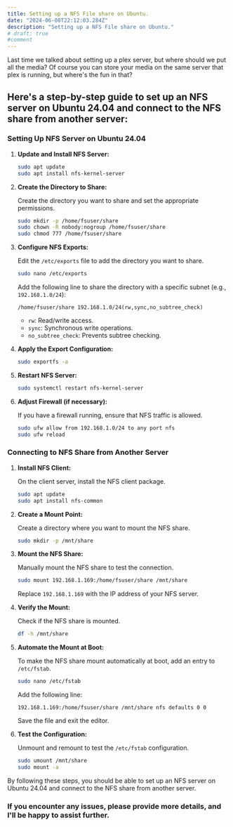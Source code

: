 ```yaml
---
title: Setting up a NFS File share on Ubuntu.
date: "2024-06-08T22:12:03.284Z"
description: "Setting up a NFS File share on Ubuntu."
# draft: true
#comment
---
```


Last time we talked about setting up a plex server, but where should we put all the media? Of course you can store your media on the same server that plex is running, but where's the fun in that?


## Here's a step-by-step guide to set up an NFS server on Ubuntu 24.04 and connect to the NFS share from another server:

### Setting Up NFS Server on Ubuntu 24.04

1. **Update and Install NFS Server:**

   ```bash
   sudo apt update
   sudo apt install nfs-kernel-server
   ```

2. **Create the Directory to Share:**

   Create the directory you want to share and set the appropriate permissions.

   ```bash
   sudo mkdir -p /home/fsuser/share
   sudo chown -R nobody:nogroup /home/fsuser/share
   sudo chmod 777 /home/fsuser/share
   ```

3. **Configure NFS Exports:**

   Edit the `/etc/exports` file to add the directory you want to share.

   ```bash
   sudo nano /etc/exports
   ```

   Add the following line to share the directory with a specific subnet (e.g., `192.168.1.0/24`):

   ```plaintext
   /home/fsuser/share 192.168.1.0/24(rw,sync,no_subtree_check)
   ```

   - `rw`: Read/write access.
   - `sync`: Synchronous write operations.
   - `no_subtree_check`: Prevents subtree checking.

4. **Apply the Export Configuration:**

   ```bash
   sudo exportfs -a
   ```

5. **Restart NFS Server:**

   ```bash
   sudo systemctl restart nfs-kernel-server
   ```

6. **Adjust Firewall (if necessary):**

   If you have a firewall running, ensure that NFS traffic is allowed.

   ```bash
   sudo ufw allow from 192.168.1.0/24 to any port nfs
   sudo ufw reload
   ```

### Connecting to NFS Share from Another Server

1. **Install NFS Client:**

   On the client server, install the NFS client package.

   ```bash
   sudo apt update
   sudo apt install nfs-common
   ```

2. **Create a Mount Point:**

   Create a directory where you want to mount the NFS share.

   ```bash
   sudo mkdir -p /mnt/share
   ```

3. **Mount the NFS Share:**

   Manually mount the NFS share to test the connection.

   ```bash
   sudo mount 192.168.1.169:/home/fsuser/share /mnt/share
   ```

   Replace `192.168.1.169` with the IP address of your NFS server.

4. **Verify the Mount:**

   Check if the NFS share is mounted.

   ```bash
   df -h /mnt/share
   ```

5. **Automate the Mount at Boot:**

   To make the NFS share mount automatically at boot, add an entry to `/etc/fstab`.

   ```bash
   sudo nano /etc/fstab
   ```

   Add the following line:

   ```plaintext
   192.168.1.169:/home/fsuser/share /mnt/share nfs defaults 0 0
   ```

   Save the file and exit the editor.

6. **Test the Configuration:**

   Unmount and remount to test the `/etc/fstab` configuration.

   ```bash
   sudo umount /mnt/share
   sudo mount -a
   ```

By following these steps, you should be able to set up an NFS server on Ubuntu 24.04 and connect to the NFS share from another server. 
### If you encounter any issues, please provide more details, and I'll be happy to assist further.
